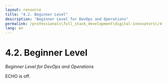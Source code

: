 ```yaml
---
layout: resource
title: "4.2. Beginner Level"
description: "Beginner Level for DevOps and Operations"
permalink: /professionals\full_stack_development\digital-innovators\/4-2-beginner-level-devops/
lang: en
---
```


# 4.2. Beginner Level

*Beginner Level for DevOps and Operations*

ECHO is off.
